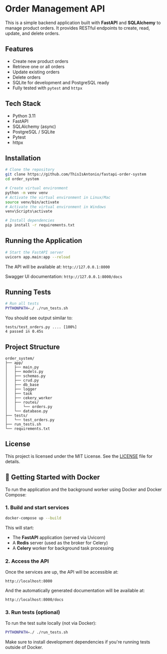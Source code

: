 # Order Management API

This is a simple backend application built with **FastAPI** and **SQLAlchemy** to manage product orders. It provides RESTful endpoints to create, read, update, and delete orders.

## Features

- Create new product orders
- Retrieve one or all orders
- Update existing orders
- Delete orders
- SQLite for development and PostgreSQL ready
- Fully tested with `pytest` and `httpx`

## Tech Stack

- Python 3.11
- FastAPI
- SQLAlchemy (async)
- PostgreSQL / SQLite
- Pytest
- httpx

## Installation

```bash
# Clone the repository
git clone https://github.com/ThisIsAntonio/fastapi-order-system
cd order_system

# Create virtual environment
python -m venv venv
# Activate the virtual environment in Linux/Mac
source venv/bin/activate
# Activate the virtual environment in Windows
venv\Scripts\activate

# Install dependencies
pip install -r requirements.txt
```

## Running the Application

```bash
# Start the FastAPI server
uvicorn app.main:app --reload
```

The API will be available at: `http://127.0.0.1:8000`

Swagger UI documentation: `http://127.0.0.1:8000/docs`

## Running Tests

```bash
# Run all tests
PYTHONPATH=./ ./run_tests.sh
```

You should see output similar to:

```
tests/test_orders.py .... [100%]
4 passed in 0.45s
```

## Project Structure

```
order_system/
├── app/
│   ├── main.py
│   ├── models.py
│   ├── schemas.py
│   ├── crud.py
│   ├── db_base
│   ├── logger
│   ├── task
│   ├── cekery_worker
│   ├── routes/
│   │   └── orders.py
│   └── database.py
├── tests/
│   └── test_orders.py
├── run_tests.sh
└── requirements.txt
```

## License

This project is licensed under the MIT License. See the [LICENSE](LICENSE) file for details.

## 🚀 Getting Started with Docker

To run the application and the background worker using Docker and Docker Compose:

### 1. Build and start services

```bash
docker-compose up --build
```

This will start:
- The **FastAPI** application (served via Uvicorn)
- A **Redis** server (used as the broker for Celery)
- A **Celery** worker for background task processing

### 2. Access the API

Once the services are up, the API will be accessible at:

```
http://localhost:8000
```

And the automatically generated documentation will be available at:

```
http://localhost:8000/docs
```

### 3. Run tests (optional)

To run the test suite locally (not via Docker):

```bash
PYTHONPATH=./ ./run_tests.sh
```

Make sure to install development dependencies if you're running tests outside of Docker.
